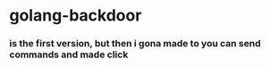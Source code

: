 <h1> golang-backdoor</h1>
<h3>is the first version, but then i gona made to you can send commands and made click </h3>
